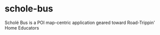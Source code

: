 # schole-bus
Scholé Bus is a POI map-centric application geared toward Road-Trippin' Home Educators
